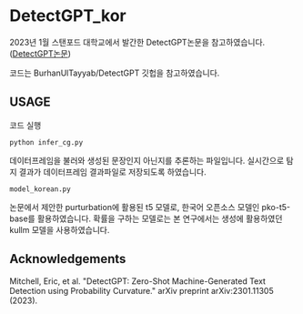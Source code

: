 # DetectGPT_kor

2023년 1월 스탠포드 대학교에서 발간한 DetectGPT논문을 참고하였습니다.
([DetectGPT논문](https://arxiv.org/pdf/2301.11305))

코드는 BurhanUlTayyab/DetectGPT 깃헙을 참고하였습니다.


## USAGE
코드 실행
```
python infer_cg.py
```
데이터프레임을 불러와 생성된 문장인지 아닌지를 추론하는 파일입니다.
실시간으로 탐지 결과가 데이터프레임 결과파일로 저장되도록 하였습니다.

```
model_korean.py
```
논문에서 제안한 purturbation에 활용된 t5 모델로, 한국어 오픈소스 모델인 pko-t5-base를 활용하였습니다.
확률을 구하는 모델로는 본 연구에서는 생성에 활용하였던 kullm 모델을 사용하였습니다.


## Acknowledgements
Mitchell, Eric, et al. "DetectGPT: Zero-Shot Machine-Generated Text Detection using Probability Curvature." arXiv preprint arXiv:2301.11305 (2023).
